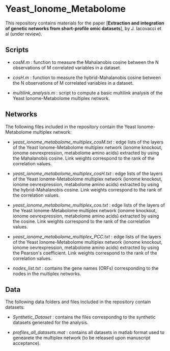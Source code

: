 # Yeast_Ionome_Metabolome

This repository contains materials for the paper [**Extraction and integration of genetic networks from short-profile omic datasets**], by J. Iacovacci et al (under review).

## Scripts
* *cosM.m* : function to measure the Mahalanobis cosine between the N observations of M correlated variables in a dataset.

* *cosH.m* : function to measure the hybrid-Mahalanobis cosine between the N observations of M correlated variables in a dataset.

* *multilink_analysis.m* : script to compute a basic multilink analysis of the Yeast Ionome-Metabolome multiplex network.


## Networks
The following files included in the repository contain the Yeast Ionome-Metabolome multiplex network:

* *yeast_ionome_metabolome_multiplex_cosM.txt* : edge lists of the layers of the Yeast Ionome-Metabolome multiplex network (ionome knockout, ionome oevrexpression, metabolome amino acids) extracted by using the Mahalanobis cosine. Link weights correspond to the rank of the correlation values. 
  
* *yeast_ionome_metabolome_multiplex_cosH.txt* : edge lists of the layers of the Yeast Ionome-Metabolome multiplex network (ionome knockout, ionome oevrexpression, metabolome amino acids) extracted by using the hybrid-Mahalanobis cosine. Link weights correspond to the rank of the correlation values. 
  
* *yeast_ionome_metabolome_multiplex_cos.txt* : edge lists of the layers of the Yeast Ionome-Metabolome multiplex network (ionome knockout, ionome oevrexpression, metabolome amino acids) extracted by using the cosine. Link weights correspond to the rank of the correlation values. 

* *yeast_ionome_metabolome_multiplex_PCC.txt* : edge lists of the layers of the Yeast Ionome-Metabolome multiplex network (ionome knockout, ionome oevrexpression, metabolome amino acids) extracted by using the Pearson's coefficient. Link weights correspond to the rank of the correlation values. 
    
* *nodes_list.txt* : contains the gene names (ORFs) corresponding to the nodes in the multiplex networks. 
  
 
 ## Data
The following data folders and files included in the repository contain datasets:

* *Synthetic_Dataset* : contains the files correspondng to the synthetic datasets generated for the analysis. 
  
* *profiles_all_datasets.mat* : contains all datasets in matlab format used to genearete the multiplex network (to be released upon manuscript acceptance).
  
  
  
